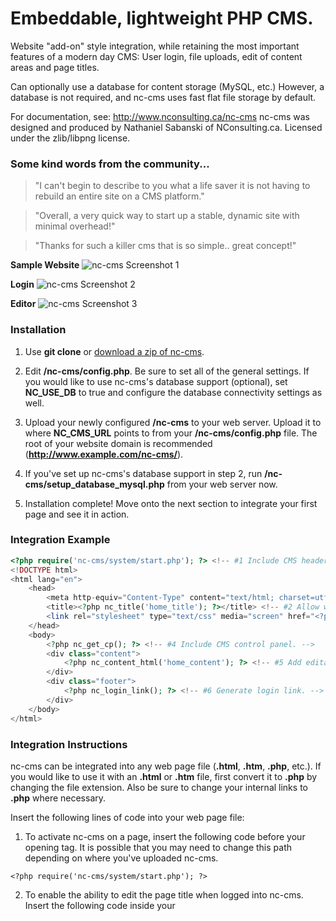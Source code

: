Embeddable, lightweight PHP CMS.
================================

Website "add-on" style integration, while retaining the most important features of a modern day CMS: User login, file uploads, edit of content areas and page titles.

Can optionally use a database for content storage (MySQL, etc.) However, a database is not required, and nc-cms uses fast flat file storage by default.

For documentation, see: http://www.nconsulting.ca/nc-cms nc-cms was designed and produced by Nathaniel Sabanski of NConsulting.ca. Licensed under the zlib/libpng license.

### Some kind words from the community...

> "I can't begin to describe to you what a life saver it is not having to rebuild an entire site on a CMS platform."

> "Overall, a very quick way to start up a stable, dynamic site with minimal overhead!"

> "Thanks for such a killer cms that is so simple.. great concept!"

**Sample Website**
<img src="http://i.imgur.com/I8Kktc2.png" alt="nc-cms Screenshot 1" />

**Login**
<img src="http://i.imgur.com/CFfEaFg.png" alt="nc-cms Screenshot 2" />

**Editor**
<img src="http://i.imgur.com/kd5S8I9.png" alt="nc-cms Screenshot 3" />

### Installation

1. Use **git clone** or [download a zip of nc-cms](https://github.com/gnat/nc-cms/archive/master.zip).

2. Edit **/nc-cms/config.php**. Be sure to set all of the general settings. If you would like to use nc-cms's database support (optional), set **NC_USE_DB** to true and configure the database connectivity settings as well.

3. Upload your newly configured **/nc-cms** to your web server. Upload it to where **NC_CMS_URL** points to from your **/nc-cms/config.php** file. The root of your website domain is recommended (**http://www.example.com/nc-cms/**).

4. If you've set up nc-cms's database support in step 2, run **/nc-cms/setup_database_mysql.php** from your web server now.

5. Installation complete! Move onto the next section to integrate your first page and see it in action.

### Integration Example
```php
<?php require('nc-cms/system/start.php'); ?> <!-- #1 Include CMS header. -->
<!DOCTYPE html>
<html lang="en">
	<head>
		<meta http-equiv="Content-Type" content="text/html; charset=utf-8" />
		<title><?php nc_title('home_title'); ?></title> <!-- #2 Allow website title editing. -->
		<link rel="stylesheet" type="text/css" media="screen" href="<?php nc_get_cp_css_directory(); ?>" /> <!-- #3 Include CSS. -->
	</head>
	<body>
		<?php nc_get_cp(); ?> <!-- #4 Include CMS control panel. -->
		<div class="content">
			<?php nc_content_html('home_content'); ?> <!-- #5 Add editable content area. -->
		</div>
		<div class="footer">
			<?php nc_login_link(); ?> <!-- #6 Generate login link. -->
		</div>
	</body>
</html>
```

### Integration Instructions

nc-cms can be integrated into any web page file (**.html**, **.htm**, **.php**, etc.). If you would like to use it with an **.html** or **.htm** file, first convert it to **.php** by changing the file extension. Also be sure to change your internal links to **.php** where necessary.

Insert the following lines of code into your web page file:

1. To activate nc-cms on a page, insert the following code before your opening **<html>** tag. It is possible that you may need to change this path depending on where you've uploaded nc-cms.

```<?php require('nc-cms/system/start.php'); ?>```

2. To enable the ability to edit the page title when logged into nc-cms. Insert the following code inside your **<title>** tag. **custom_name** can be anything you like. Alphanumeric and underscore characters are supported. We personally recommend a naming convention of page_title (ex: home_title, about_title, etc.).

```<?php nc_title('custom_name'); ?>```

*TIP: If you'd like another page to use the same title, use the same custom_name.*

3. Include the CSS used by nc-cms, insert the following code inside of your **<head>** tag.

```<link rel="stylesheet" type="text/css" media="screen" href="<?php nc_get_cp_css_directory(); ?>" />```

4. When logged into nc-cms, this will enable the control panel to appear on your page. Insert the following code just after your opening **<body>** tag.

```<?php nc_get_cp(); ?>```

5. These lines will place editable content areas. These will display any content assigned to them via **custom_name**, and when you are logged in, will enable you to edit the assigned content. If the assigned content does not exist, a placeholder will be created automatically. Insert these anywhere in between your <body>** tags.

These editable content areas come in two flavours: HTML and String.

The HTML content area is the most common. These areas can contain many paragraphs, images, headers, links and more. Define an HTML area like this:

```<?php nc_content_html('custom_name'); ?>```

The String content area is used for single lines of text. When used, these are generally placed inline between the header and paragraph tags themselves. Define a String area like this:

```<?php nc_content_string('custom_name'); ?>```

Again, **custom_name** can be anything you wish. I personally recommend a naming convention of page_content (Example: home_main, home_sidebar, about_contact, all_copyright etc.).

*TIP: If you would like to display the same content across multiple pages, use the same **custom_name**. This is useful for content such as copyright information.*

6. Login Link (Optional). You may want to place a link on the page for easy access to the nc-cms login page. If this is the case, use the following line of code.

```<?php nc_login_link(); ?>```

Or even simpler:

```<a href="/nc-cms">Login</a>```

### Managing Content

1. Visit the page you would like to edit (as you will be re-directed here after login).

2. If you created a login link as described in the previous section, use that now. If not, you can get to the login page by visiting the **/nc-cms** directory directly (Example: **http://www.example.com/nc-cms**). You will be directed to the nc-cms login page. You If you enter your username and password correctly, you will re-directed to the previous page in editor mode.

3. Use an Edit Button. You will notice two things after successfully logging in: A new control panel will appear at the top of your page. Depending on how many editable content areas you added during your integration, there will be a number of edit buttons scattered throughout your web page. Use these buttons to edit the section associated with it.

4. Edit and Save. Edit buttons will direct you to a content editor. Make your changes here and click save. If all has been done correctly, you should be redirected to your live page, with your changes applied.

5. Logout. Logging out is essential for preventing unauthorized changes to your website by anyone using the same computer.

### Upgrading

You may want to upgrade your version of nc-cms down the road.

1. Back up your settings and content: FTP into your web server. Go to the **/nc-cms** directory and back up your **/nc-cms/config.php** file and **/nc-cms/content** directory.

2. Delete the **/nc-cms** directory and replace it with the new version. Download the latest version of nc-cms from our website. Remove the **/nc-cms** directory that is currently on your web server. Extract and upload the new **/nc-cms** folder to the former installation location on your web server.

3. Re-upload your settings and content. Upload your **config.php** file and **/content** directory to the new nc-cms installation. Replace as necessary.

4. Upgrade complete! You can confirm your update by logging into nc-cms. The version number is displayed in the top-left of the menu bar. Remember, you may need to explicitly clear your browser cache after the update in order to see all of the changes.
